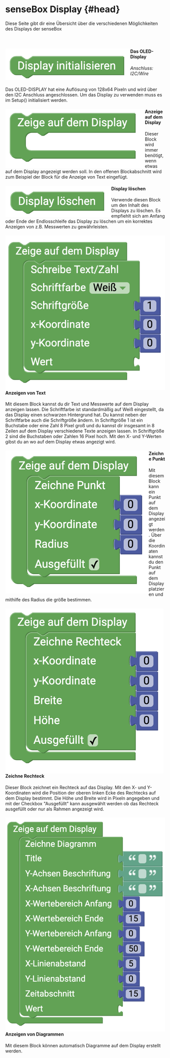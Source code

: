 # senseBox Display {#head}

<div class="description"> Diese Seite gibt dir eine Übersicht über die verschiedenen Möglichkeiten des Displays der senseBox</div>
<div class="line">
    <br>
    <br>
</div>

<div class="container">
    <div class="row">
        <div class="col-md-6">
            <img src="../pictures/blocks/display/display1.png" alt="block" align="left">
        </div>
        <div class="col-md-6">
            <h4>Das OLED-Display</h4>
            <h6>Anschluss: I2C/Wire</h6>
            Das OLED-DISPLAY hat eine Auflösung von 128x64 Pixeln und wird über den I2C Anschluss angeschlossen. Um das Display
            zu verwenden muss es im Setup() initialisiert werden.
        </div>
    </div>
    <div class="line"></div>
    <div class="row">
        <div class="col-md-6">
            <img src="../pictures/blocks/display/display2.png" alt="block" align="left">
        </div>
        <div class="col-md-6">
            <h4>Anzeige auf dem Display</h4>
            Dieser Block wird immer benötigt, wenn etwas auf dem Display angezeigt werden soll. In den offenen Blockabschnitt wird zum Beispiel der Block für die Anzeige von Text eingefügt. 
        </div>
    </div>
    <div class="line"></div>
    <div class="row">
        <div class="col-md-6">
            <img src="../pictures/blocks/display/display3.png" alt="block" align="left">
        </div>
        <div class="col-md-6">
            <h4>Display löschen</h4>
            Verwende diesen Block um den Inhalt des Displays zu löschen. Es empfiehlt sich am Anfang oder Ende der Endlosschleife das
            Display zu löschen um ein korrektes Anzeigen von z.B. Messwerten zu gewährleisten.
        </div>
    </div>
    <div class="line"></div>
    <div class="row">
        <div class="col-md-6">
            <img src="../pictures/blocks/display/display4.png" alt="block" align="left">
        </div>
        <div class="col-md-6">
            <h4>Anzeigen von Text</h4>
            Mit diesem Block kannst du dir Text und Messwerte auf dem Display anzeigen lassen. Die Schriftfarbe ist standardmäßig auf
            Weiß eingestellt, da das Display einen schwarzen Hintergrund hat. Du kannst neben der Schriftfarbe auch die Schriftgröße
            ändern. In Schriftgröße 1 ist ein Buchstabe oder eine Zahl 8 Pixel groß und du kannst dir insgesamt in 8 Zeilen
            auf dem Display verschiedene Texte anzeigen lassen. In Schriftgröße 2 sind die Buchstaben oder Zahlen 16 Pixel
            hoch. Mit den X- und Y-Werten gibst du an wo auf dem Display etwas angezigt wird.
        </div>
    </div>
</div>

<div class="line"></div>

<div class="container">
    <div class="row">
        <div class="col-md-6">
            <img src="../pictures/blocks/display/display5.png" alt="block" align="left">
        </div>
        <div class="col-md-6">
            <h4>Zeichne Punkt</h4>
        Mit diesem Block kann ein Punkt auf dem Display angezeigt werden. Über die Koordinaten kannst du den Punkt auf dem Display platzieren und mithilfe des Radius die größe bestimmen.     
        </div>
    </div>
</div>

<div class="line"></div>

<div class="container">
    <div class="row">
        <div class="col-md-6">
            <img src="../pictures/blocks/display/display6.png" alt="block" align="left">
        </div>
        <div class="col-md-6">
            <h4>Zeichne Rechteck</h4>
            Dieser Block zeichnet ein Rechteck auf das Display. Mit den X- und Y-Koordinaten wird die Position der oberen linken Ecke des Rechtecks auf dem Display bestimmt. Die Höhe und Breite wird in Pixeln angegeben und mit der Checkbox "Ausgefüllt" kann ausgewählt werden ob das Rechteck ausgefüllt oder nur als Rahmen angezeigt wird.
        </div>
    </div>
</div> 

<div class="line"></div>

<div class="container">
    <div class="row">
        <div class="col-md-6">
            <img src="../pictures/blocks/display/display7.png" alt="block" align="left">
        </div>
        <div class="col-md-6">
            <h4>Anzeigen von Diagrammen</h4>
            Mit diesem Block können automatisch Diagramme auf dem Display erstellt werden. 
        </div>
    </div>
</div>
